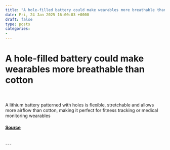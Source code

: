 ```yaml
---
title: "A hole-filled battery could make wearables more breathable than cotton"
date: Fri, 24 Jan 2025 16:00:03 +0000
draft: false
type: posts
categories: 
- 
---
```

# A hole-filled battery could make wearables more breathable than cotton

<br/>

<br/>
A lithium battery patterned with holes is flexible, stretchable and allows more airflow than cotton, making it perfect for fitness tracking or medical monitoring wearables

#### [Source](https://www.newscientist.com/article/2465505-a-hole-filled-battery-could-make-wearables-more-breathable-than-cotton/?utm_campaign=RSS%7CNSNS&utm_source=NSNS&utm_medium=RSS&utm_content=technology)

<br/>
---
